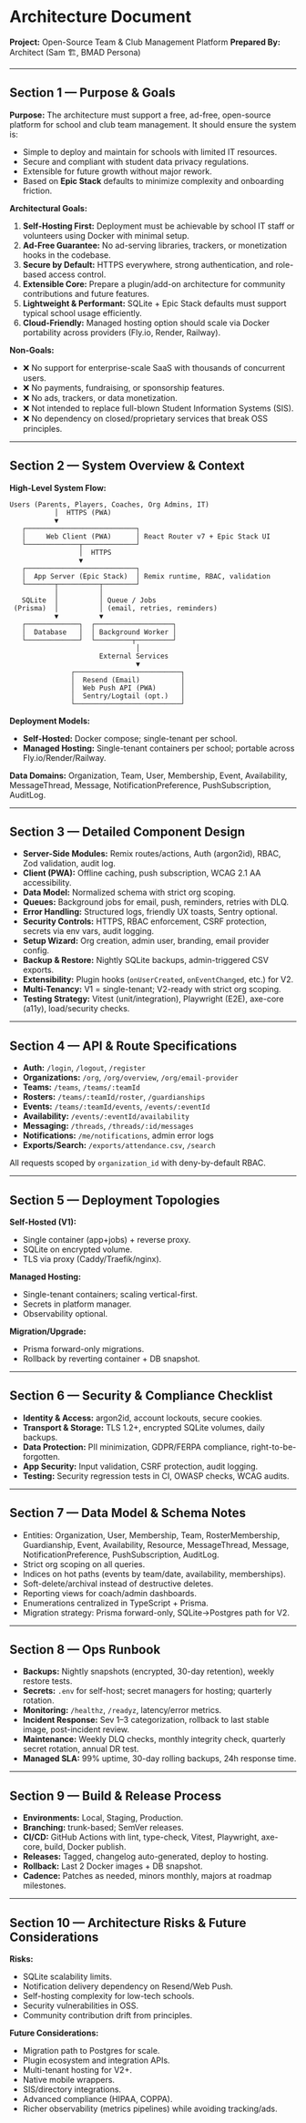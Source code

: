 # Architecture Document

**Project:** Open-Source Team & Club Management Platform **Prepared By:**
Architect (Sam 🏗️, BMAD Persona)

---

## Section 1 — Purpose & Goals

**Purpose:** The architecture must support a free, ad-free, open-source platform
for school and club team management. It should ensure the system is:

- Simple to deploy and maintain for schools with limited IT resources.
- Secure and compliant with student data privacy regulations.
- Extensible for future growth without major rework.
- Based on **Epic Stack** defaults to minimize complexity and onboarding
  friction.

**Architectural Goals:**

1. **Self-Hosting First:** Deployment must be achievable by school IT staff or
   volunteers using Docker with minimal setup.
2. **Ad-Free Guarantee:** No ad-serving libraries, trackers, or monetization
   hooks in the codebase.
3. **Secure by Default:** HTTPS everywhere, strong authentication, and
   role-based access control.
4. **Extensible Core:** Prepare a plugin/add-on architecture for community
   contributions and future features.
5. **Lightweight & Performant:** SQLite + Epic Stack defaults must support
   typical school usage efficiently.
6. **Cloud-Friendly:** Managed hosting option should scale via Docker
   portability across providers (Fly.io, Render, Railway).

**Non-Goals:**

- ❌ No support for enterprise-scale SaaS with thousands of concurrent users.
- ❌ No payments, fundraising, or sponsorship features.
- ❌ No ads, trackers, or data monetization.
- ❌ Not intended to replace full-blown Student Information Systems (SIS).
- ❌ No dependency on closed/proprietary services that break OSS principles.

---

## Section 2 — System Overview & Context

**High-Level System Flow:**

```
Users (Parents, Players, Coaches, Org Admins, IT)
           │  HTTPS (PWA)
           ▼
   ┌───────────────────────────┐
   │     Web Client (PWA)      │ React Router v7 + Epic Stack UI
   └─────────────┬─────────────┘
                 │  HTTPS
                 ▼
   ┌───────────────────────────┐
   │  App Server (Epic Stack)  │ Remix runtime, RBAC, validation
   └───────┬──────────┬────────┘
           │          │
   SQLite  │          │ Queue / Jobs
 (Prisma)  │          │ (email, retries, reminders)
           ▼          ▼
   ┌─────────────┐  ┌───────────────────┐
   │  Database   │  │ Background Worker │
   └─────────────┘  └─────────┬─────────┘
                               │
                      External Services
                               ▼
               ┌──────────────────────────┐
               │  Resend (Email)          │
               │  Web Push API (PWA)      │
               │  Sentry/Logtail (opt.)   │
               └──────────────────────────┘
```

**Deployment Models:**

- **Self-Hosted:** Docker compose; single-tenant per school.
- **Managed Hosting:** Single-tenant containers per school; portable across
  Fly.io/Render/Railway.

**Data Domains:** Organization, Team, User, Membership, Event, Availability,
MessageThread, Message, NotificationPreference, PushSubscription, AuditLog.

---

## Section 3 — Detailed Component Design

- **Server-Side Modules:** Remix routes/actions, Auth (argon2id), RBAC, Zod
  validation, audit log.
- **Client (PWA):** Offline caching, push subscription, WCAG 2.1 AA
  accessibility.
- **Data Model:** Normalized schema with strict org scoping.
- **Queues:** Background jobs for email, push, reminders, retries with DLQ.
- **Error Handling:** Structured logs, friendly UX toasts, Sentry optional.
- **Security Controls:** HTTPS, RBAC enforcement, CSRF protection, secrets via
  env vars, audit logging.
- **Setup Wizard:** Org creation, admin user, branding, email provider config.
- **Backup & Restore:** Nightly SQLite backups, admin-triggered CSV exports.
- **Extensibility:** Plugin hooks (`onUserCreated`, `onEventChanged`, etc.) for
  V2.
- **Multi-Tenancy:** V1 = single-tenant; V2-ready with strict org scoping.
- **Testing Strategy:** Vitest (unit/integration), Playwright (E2E), axe-core
  (a11y), load/security checks.

---

## Section 4 — API & Route Specifications

- **Auth:** `/login`, `/logout`, `/register`
- **Organizations:** `/org`, `/org/overview`, `/org/email-provider`
- **Teams:** `/teams`, `/teams/:teamId`
- **Rosters:** `/teams/:teamId/roster`, `/guardianships`
- **Events:** `/teams/:teamId/events`, `/events/:eventId`
- **Availability:** `/events/:eventId/availability`
- **Messaging:** `/threads`, `/threads/:id/messages`
- **Notifications:** `/me/notifications`, admin error logs
- **Exports/Search:** `/exports/attendance.csv`, `/search`

All requests scoped by `organization_id` with deny-by-default RBAC.

---

## Section 5 — Deployment Topologies

**Self-Hosted (V1):**

- Single container (app+jobs) + reverse proxy.
- SQLite on encrypted volume.
- TLS via proxy (Caddy/Traefik/nginx).

**Managed Hosting:**

- Single-tenant containers; scaling vertical-first.
- Secrets in platform manager.
- Observability optional.

**Migration/Upgrade:**

- Prisma forward-only migrations.
- Rollback by reverting container + DB snapshot.

---

## Section 6 — Security & Compliance Checklist

- **Identity & Access:** argon2id, account lockouts, secure cookies.
- **Transport & Storage:** TLS 1.2+, encrypted SQLite volumes, daily backups.
- **Data Protection:** PII minimization, GDPR/FERPA compliance,
  right-to-be-forgotten.
- **App Security:** Input validation, CSRF protection, audit logging.
- **Testing:** Security regression tests in CI, OWASP checks, WCAG audits.

---

## Section 7 — Data Model & Schema Notes

- Entities: Organization, User, Membership, Team, RosterMembership,
  Guardianship, Event, Availability, Resource, MessageThread, Message,
  NotificationPreference, PushSubscription, AuditLog.
- Strict org scoping on all queries.
- Indices on hot paths (events by team/date, availability, memberships).
- Soft-delete/archival instead of destructive deletes.
- Reporting views for coach/admin dashboards.
- Enumerations centralized in TypeScript + Prisma.
- Migration strategy: Prisma forward-only, SQLite→Postgres path for V2.

---

## Section 8 — Ops Runbook

- **Backups:** Nightly snapshots (encrypted, 30-day retention), weekly restore
  tests.
- **Secrets:** `.env` for self-host; secret managers for hosting; quarterly
  rotation.
- **Monitoring:** `/healthz`, `/readyz`, latency/error metrics.
- **Incident Response:** Sev 1–3 categorization, rollback to last stable image,
  post-incident review.
- **Maintenance:** Weekly DLQ checks, monthly integrity check, quarterly secret
  rotation, annual DR test.
- **Managed SLA:** 99% uptime, 30-day rolling backups, 24h response time.

---

## Section 9 — Build & Release Process

- **Environments:** Local, Staging, Production.
- **Branching:** trunk-based; SemVer releases.
- **CI/CD:** GitHub Actions with lint, type-check, Vitest, Playwright, axe-core,
  build, Docker publish.
- **Releases:** Tagged, changelog auto-generated, deploy to hosting.
- **Rollback:** Last 2 Docker images + DB snapshot.
- **Cadence:** Patches as needed, minors monthly, majors at roadmap milestones.

---

## Section 10 — Architecture Risks & Future Considerations

**Risks:**

- SQLite scalability limits.
- Notification delivery dependency on Resend/Web Push.
- Self-hosting complexity for low-tech schools.
- Security vulnerabilities in OSS.
- Community contribution drift from principles.

**Future Considerations:**

- Migration path to Postgres for scale.
- Plugin ecosystem and integration APIs.
- Multi-tenant hosting for V2+.
- Native mobile wrappers.
- SIS/directory integrations.
- Advanced compliance (HIPAA, COPPA).
- Richer observability (metrics pipelines) while avoiding tracking/ads.
